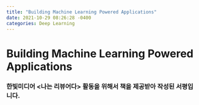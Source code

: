 ```yaml
---
title: "Building Machine Learning Powered Applications"
date: 2021-10-29 08:26:28 -0400
categories: Deep Learning
---
```

# Building Machine Learning Powered Applications

### 한빛미디어 <나는 리뷰어다> 활동을 위해서 책을 제공받아 작성된 서평입니다.

<br>
<br>
